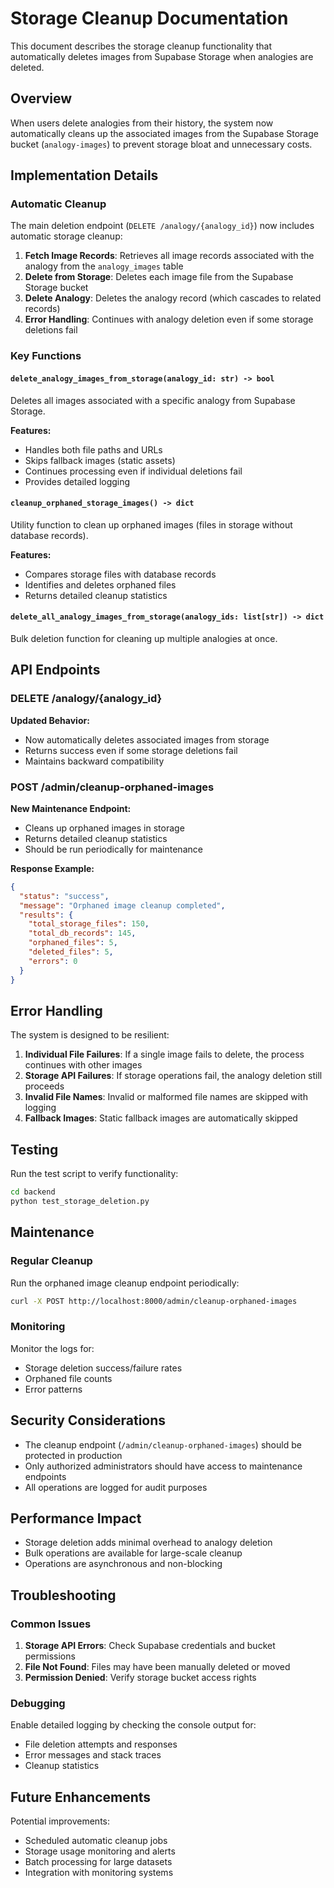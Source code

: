 # Storage Cleanup Documentation

This document describes the storage cleanup functionality that automatically deletes images from Supabase Storage when analogies are deleted.

## Overview

When users delete analogies from their history, the system now automatically cleans up the associated images from the Supabase Storage bucket (`analogy-images`) to prevent storage bloat and unnecessary costs.

## Implementation Details

### Automatic Cleanup

The main deletion endpoint (`DELETE /analogy/{analogy_id}`) now includes automatic storage cleanup:

1. **Fetch Image Records**: Retrieves all image records associated with the analogy from the `analogy_images` table
2. **Delete from Storage**: Deletes each image file from the Supabase Storage bucket
3. **Delete Analogy**: Deletes the analogy record (which cascades to related records)
4. **Error Handling**: Continues with analogy deletion even if some storage deletions fail

### Key Functions

#### `delete_analogy_images_from_storage(analogy_id: str) -> bool`

Deletes all images associated with a specific analogy from Supabase Storage.

**Features:**
- Handles both file paths and URLs
- Skips fallback images (static assets)
- Continues processing even if individual deletions fail
- Provides detailed logging

#### `cleanup_orphaned_storage_images() -> dict`

Utility function to clean up orphaned images (files in storage without database records).

**Features:**
- Compares storage files with database records
- Identifies and deletes orphaned files
- Returns detailed cleanup statistics

#### `delete_all_analogy_images_from_storage(analogy_ids: list[str]) -> dict`

Bulk deletion function for cleaning up multiple analogies at once.

## API Endpoints

### DELETE /analogy/{analogy_id}

**Updated Behavior:**
- Now automatically deletes associated images from storage
- Returns success even if some storage deletions fail
- Maintains backward compatibility

### POST /admin/cleanup-orphaned-images

**New Maintenance Endpoint:**
- Cleans up orphaned images in storage
- Returns detailed cleanup statistics
- Should be run periodically for maintenance

**Response Example:**
```json
{
  "status": "success",
  "message": "Orphaned image cleanup completed",
  "results": {
    "total_storage_files": 150,
    "total_db_records": 145,
    "orphaned_files": 5,
    "deleted_files": 5,
    "errors": 0
  }
}
```

## Error Handling

The system is designed to be resilient:

1. **Individual File Failures**: If a single image fails to delete, the process continues with other images
2. **Storage API Failures**: If storage operations fail, the analogy deletion still proceeds
3. **Invalid File Names**: Invalid or malformed file names are skipped with logging
4. **Fallback Images**: Static fallback images are automatically skipped

## Testing

Run the test script to verify functionality:

```bash
cd backend
python test_storage_deletion.py
```

## Maintenance

### Regular Cleanup

Run the orphaned image cleanup endpoint periodically:

```bash
curl -X POST http://localhost:8000/admin/cleanup-orphaned-images
```

### Monitoring

Monitor the logs for:
- Storage deletion success/failure rates
- Orphaned file counts
- Error patterns

## Security Considerations

- The cleanup endpoint (`/admin/cleanup-orphaned-images`) should be protected in production
- Only authorized administrators should have access to maintenance endpoints
- All operations are logged for audit purposes

## Performance Impact

- Storage deletion adds minimal overhead to analogy deletion
- Bulk operations are available for large-scale cleanup
- Operations are asynchronous and non-blocking

## Troubleshooting

### Common Issues

1. **Storage API Errors**: Check Supabase credentials and bucket permissions
2. **File Not Found**: Files may have been manually deleted or moved
3. **Permission Denied**: Verify storage bucket access rights

### Debugging

Enable detailed logging by checking the console output for:
- File deletion attempts and responses
- Error messages and stack traces
- Cleanup statistics

## Future Enhancements

Potential improvements:
- Scheduled automatic cleanup jobs
- Storage usage monitoring and alerts
- Batch processing for large datasets
- Integration with monitoring systems 